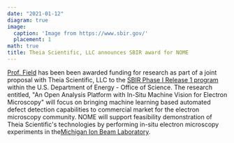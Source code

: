 ```yaml
---
date: "2021-01-12"
diagram: true
image:
  caption: 'Image from https://www.sbir.gov/'
  placement: 1
math: true
title: Theia Scientific, LLC announces SBIR award for NOME
---
```


<a href="../../authors/kg-field">Prof. Field</a> has been been awarded funding for research as part of a joint proposal with Theia Scientific, LLC to the <a href="https://science.osti.gov/sbir/Awards">SBIR Phase I Release 1 program</a> within the U.S. Department of Energy - Office of Science. The research entitled, "An Open Analysis Platform with In-Situ Machine Vision for Electron Microscopy" will focus on bringing machine learning based automated defect detection capabilities to commercial market for the electron microscopy community. NOME will support feasibility demonstration of Theia Scientific's technologies by performing in-situ electron microscopy experiments in the<a href="https://mibl.engin.umich.edu/">Michigan Ion Beam Laboratory</a>.
